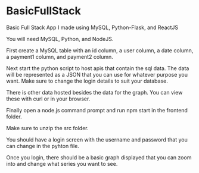 # BasicFullStack
Basic Full Stack App I made using MySQL, Python-Flask, and ReactJS


You will need MySQL, Python, and NodeJS.

First create a MySQL table with an id column, a user column, a date column, a payment1 column, and payment2 column.

Next start the python script to host apis that contain the sql data. The data will be represented as a JSON that you can use for whatever purpose you want. Make sure to change the login details to suit your database.

There is other data hosted besides the data for the graph. You can view these with curl or in your browser.

Finally open a node.js command prompt and run npm start in the frontend folder.

Make sure to unzip the src folder.

You should have a login screen with the username and password that you can change in the pyhton file.

Once you login, there should be a basic graph displayed that you can zoom into and change what series you want to see.

